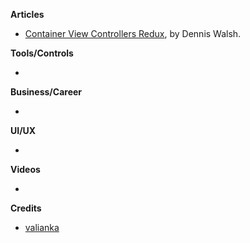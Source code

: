 
**Articles**

* [Container View Controllers Redux](https://medium.com/flawless-app-stories/container-view-controllers-revisited-e076ef38853f), by Dennis Walsh.

**Tools/Controls**

* 

**Business/Career**

*

**UI/UX**

*

**Videos**

*

**Credits**

* [valianka](https://github.com/valianka)
